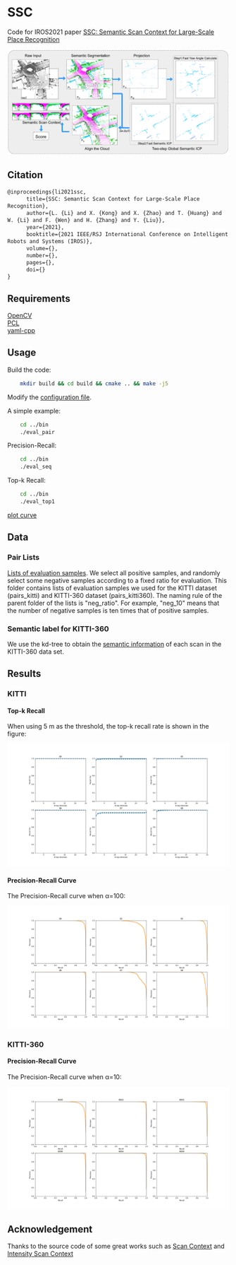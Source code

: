 # SSC
Code for IROS2021 paper [SSC: Semantic Scan Context for Large-Scale Place Recognition](https://github.com/lilin-hitcrt/SSC/blob/main/paper/ssc.pdf)

![pipeline](./pic/pipeline.png)

## Citation

```
@inproceedings{li2021ssc,
      title={SSC: Semantic Scan Context for Large-Scale Place Recognition}, 
      author={L. {Li} and X. {Kong} and X. {Zhao} and T. {Huang} and W. {Li} and F. {Wen} and H. {Zhang} and Y. {Liu}},
      year={2021},
      booktitle={2021 IEEE/RSJ International Conference on Intelligent Robots and Systems (IROS)},
      volume={},
      number={},
      pages={},
      doi={}
}
```

## Requirements
[OpenCV](https://opencv.org/)  
[PCL](https://pointclouds.org/)  
[yaml-cpp](https://github.com/jbeder/yaml-cpp) 

## Usage
Build the code:
```bash
    mkdir build && cd build && cmake .. && make -j5
```
Modify the [configuration file](https://github.com/lilin-hitcrt/SSC/blob/main/config/config_kitti.yaml).

A simple example:
```bash
    cd ../bin
    ./eval_pair
```
Precision-Recall:

```bash
    cd ../bin
    ./eval_seq
```
Top-k Recall:

```bash
    cd ../bin
    ./eval_top1
```
[plot curve](./script/README.md)

## Data
### Pair Lists
[Lists of evaluation samples](https://drive.google.com/file/d/1Y540LJFZHiaAooUX2KtxNIQhw-kzy7gQ/view?usp=sharing). We select all positive samples, and randomly select some negative samples according to a fixed ratio for evaluation. This folder contains lists of evaluation samples we used for the KITTI dataset (pairs_kitti) and KITTI-360 dataset (pairs_kitti360). The naming rule of the parent folder of the lists is "neg_ratio". For example, "neg_10" means that the number of negative samples is ten times that of positive samples.

### Semantic label for KITTI-360
We use the kd-tree to obtain the [semantic information](https://drive.google.com/file/d/1QvPw--pfikvWrWNP_tWfxxCawUf7IdEb/view?usp=sharing) of each scan in the KITTI-360 data set.

## Results
### KITTI
#### Top-k Recall
When using 5 m as the threshold, the top-k recall rate is shown in the figure:

![recall](./pic/recall.png)

#### Precision-Recall Curve
The Precision-Recall curve when α=100:

![pr](./pic/pr.png)

### KITTI-360
#### Precision-Recall Curve
The Precision-Recall curve when α=10:

![pr](./pic/pr_kitti360.png)

## Acknowledgement

Thanks to the source code of some great works such as [Scan Context](https://github.com/irapkaist/scancontext) and [Intensity Scan Context](https://github.com/wh200720041/iscloam)